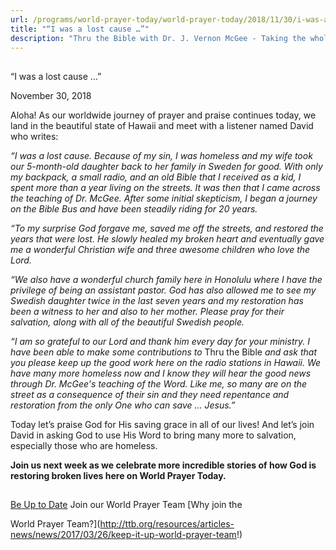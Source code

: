 ```yaml
---
url: /programs/world-prayer-today/world-prayer-today/2018/11/30/i-was-a-lost-cause
title: "“I was a lost cause …”"
description: "Thru the Bible with Dr. J. Vernon McGee - Taking the whole Word to the whole world"
---
```







## 
 “I was a lost cause …”


November 30, 2018




Aloha! As our worldwide journey of prayer and praise continues today, we land in the beautiful state of Hawaii and meet with a listener named David who writes:


*“I was a lost cause. Because of my sin, I was homeless and my wife took our 5-month-old daughter back to her family in Sweden for good. With only my backpack, a small radio, and an old Bible that I received as a kid, I spent more than a year living on the streets. It was then that I came across the teaching of Dr. McGee. After some initial skepticism, I began a journey on the Bible Bus and have been steadily riding for 20 years.* 


*“To my surprise God forgave me, saved me off the streets, and restored the years that were lost. He slowly healed my broken heart and eventually gave me a wonderful Christian wife and three awesome children who love the Lord.* 


*“We also have a wonderful church family here in Honolulu where I have the privilege of being an assistant pastor. God has also allowed me to see my Swedish daughter twice in the last seven years and my restoration has been a witness to her and also to her mother. Please pray for their salvation, along with all of the beautiful Swedish people.* 


*“I am so grateful to our Lord and thank him every day for your ministry. I have been able to make some contributions to* Thru the Bible *and ask that you please keep up the good work here on the radio stations in Hawaii. We have many more homeless now and I know they will hear the good news through Dr. McGee's teaching of the Word. Like me, so many are on the street as a consequence of their sin and they need repentance and restoration from the only One who can save … Jesus.”*


Today let’s praise God for His saving grace in all of our lives! And let’s join David in asking God to use His Word to bring many more to salvation, especially those who are homeless.


**Join us next week as we celebrate more incredible stories of how God is restoring broken lives here on World Prayer Today.** 







## 




[Be Up to Date](http://feeds.feedburner.com/WorldPrayerToday "World Prayer Today RSS Feed")
Join our World Prayer Team
[Why join the  

World Prayer Team?](http://ttb.org/resources/articles-news/news/2017/03/26/keep-it-up-world-prayer-team!)




